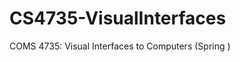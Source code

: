 CS4735-VisualInterfaces
=======================

COMS 4735: Visual Interfaces to Computers (Spring )
